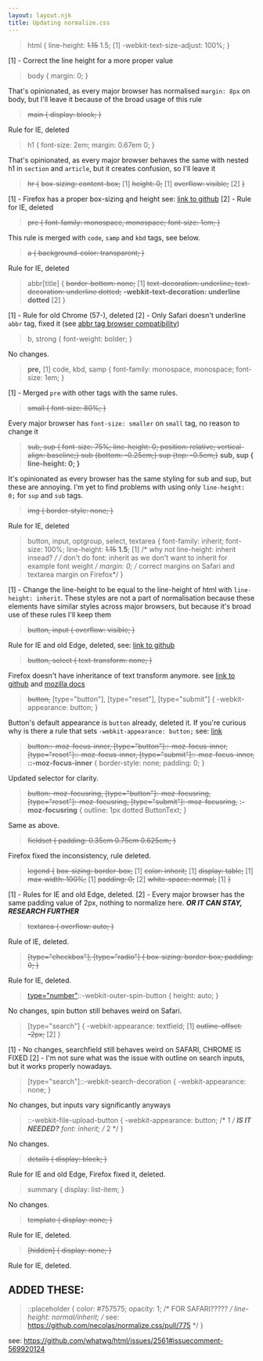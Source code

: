 ```yaml
---
layout: layout.njk
title: Updating normalize.css
---
```


>html {
    line-height: ~~1.15~~ 1.5; [1]
    -webkit-text-size-adjust: 100%;
    }
    
[1] - Correct the line height for a more proper value

>body {
margin: 0;
}

That's opinionated, as every major browser has normalised `margin: 8px` on body, but I'll leave it because of the broad usage of this rule

>~~main {
display: block;
}~~

Rule for IE, deleted

>h1 {
font-size: 2em;
margin: 0.67em 0;
}

That's opinionated, as every major browser behaves the same with nested h1 in `section` and `article`, but it creates confusion, so I'll leave it

>~~hr {~~
~~box-sizing: content-box;~~ [1]
~~height: 0;~~ [1]
~~overflow: visible;~~ [2]
~~}~~

[1] - Firefox has a proper box-sizing ąnd height see: [link to github](https://github.com/necolas/normalize.css/pull/817)
[2] - Rule for IE, deleted

>~~pre {
font-family: monospace, monospace;
font-size: 1em;
}~~

This rule is merged with `code`, `samp` and `kbd` tags, see below.

>~~a {
background-color: transparent;
}~~

Rule for IE, deleted

>abbr[title] {
~~border-bottom: none;~~ [1]
~~text-decoration: underline;
text-decoration: underline dotted;~~
**-webkit-text-decoration: underline dotted** [2]
}

[1] - Rule for old Chrome (57-), deleted
[2] - Only Safari doesn't underline `abbr` tag, fixed it (see [abbr tag browser compatibility](https://developer.mozilla.org/en-US/docs/Web/CSS/text-decoration))

>b,
strong {
font-weight: bolder;
}

No changes.

>**pre,** [1]
code,
kbd,
samp {
font-family: monospace, monospace;
font-size: 1em;
}

[1] - Merged `pre` with other tags with the same rules.

>~~small {
font-size: 80%;
}~~

Every major browser has `font-size: smaller` on `small` tag, no reason to change it

>~~sub,
sup {
font-size: 75%;
line-height: 0;
position: relative;
vertical-align: baseline;}
sub {bottom: -0.25em;}
sup {top: -0.5em;}~~
**sub,
sup {
line-height: 0;
}**

It's opinionated as every browser has the same styling for sub and sup, but these are annoying. I'm yet to find problems with using only `line-height: 0;` for `sup` and `sub` tags.

>~~img {
border-style: none;
}~~

Rule for IE, deleted


>button,
input,
optgroup,
select,
textarea {
  font-family: inherit;
  font-size: 100%;
  line-height: ~~1.15~~ **1.5**; [1] /* why not line-height: inherit insead? */
  /* don't do font: inherit as we don't want to inherit for example font weight */
  margin: 0; /* correct margins on Safari and textarea margin on Firefox*/
}

[1] - Change the line-height to be equal to the line-height of html with `line-height: inherit`.
These styles are not a part of normalisation because these elements have similar styles across major browsers, but because it's broad use of these rules I'll keep them

>~~button,
input {
overflow: visible;
}~~

Rule for IE and old Edge, deleted, see: [link to github](https://github.com/csstools/normalize.css/issues/14)

>~~button,
select {
  text-transform: none;
}~~

Firefox doesn't have inheritance of text transform anymore. see [link to github](https://github.com/necolas/normalize.css/pull/828) and [mozilla docs](https://dxr.mozilla.org/mozilla-central/source/layout/style/res/forms.css#152)

>~~button,~~
[type="button"],
[type="reset"],
[type="submit"] {
  -webkit-appearance: button;
}

Button's default appearance is `button` already, deleted it. If you're curious why is there a rule that sets `-webkit-appearance: button;` see: [link](https://webkit.org/blog/28/buttons/)


>~~button::-moz-focus-inner,
[type="button"]::-moz-focus-inner,
[type="reset"]::-moz-focus-inner,
[type="submit"]::-moz-focus-inner,~~
**::-moz-focus-inner** {
border-style: none;
padding: 0;
}

Updated selector for clarity.

>~~button:-moz-focusring,
[type="button"]:-moz-focusring,
[type="reset"]:-moz-focusring,
[type="submit"]:-moz-focusring,~~
**:-moz-focusring** {
outline: 1px dotted ButtonText;
}

Same as above.

>~~fieldset {
padding: 0.35em 0.75em 0.625em;
}~~

Firefox fixed the inconsistency, rule deleted.

>~~legend {~~
~~box-sizing: border-box;~~ [1]
~~color: inherit;~~ [1]
~~display: table;~~ [1]
~~max-width: 100%;~~ [1]
~~padding: 0;~~ [2]
~~white-space: normal;~~ [1]
~~}~~

[1] - Rules for IE and old Edge, deleted.
[2] - Every major browser has the same padding value of 2px, nothing to normalize here. ***OR IT CAN STAY, RESEARCH FURTHER***

>~~textarea {
overflow: auto;
}~~

Rule of IE, deleted.

>~~[type="checkbox"],
[type="radio"] {
box-sizing: border-box;
padding: 0;
}~~

Rule for IE, deleted.


>[type="number"]::-webkit-inner-spin-button,
[type="number"]::-webkit-outer-spin-button {
  height: auto;
}

No changes, spin button still behaves weird on Safari.



>[type="search"] {
  -webkit-appearance: textfield; [1]
  ~~outline-offset: -2px;~~ [2]
}

[1] - No changes, searchfield still behaves weird on SAFARI, CHROME IS FIXED
[2] - I'm not sure what was the issue with outline on search inputs, but it works properly nowadays. 


>[type="search"]::-webkit-search-decoration {
  -webkit-appearance: none;
}

No changes, but inputs vary significantly anyways


>::-webkit-file-upload-button {
  -webkit-appearance: button; /* 1 */ ***IS IT NEEDED?***
  font: inherit; /* 2 */
}

No changes.


>~~details {
display: block;
}~~

Rule for IE and old Edge, Firefox fixed it, deleted.


>summary {
  display: list-item;
}

No changes.


>~~template {
display: none;
}~~

Rule for IE, deleted.


>~~[hidden] {
display: none;
}~~

Rule for IE, deleted.





## ADDED THESE: 

>::placeholder {
  color: #757575;
  opacity: 1;
  /* FOR SAFARI????? */
  line-height: normal/inherit; /* see: https://github.com/necolas/normalize.css/pull/775  */
}

see: https://github.com/whatwg/html/issues/2561#issuecomment-569920124
